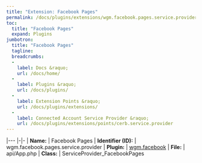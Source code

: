 ```yaml
---
title: "Extension: Facebook Pages"
permalink: /docs/plugins/extensions/wgm.facebook.pages.service.provider/
toc:
  title: "Facebook Pages"
  expand: Plugins
jumbotron:
  title: "Facebook Pages"
  tagline: 
  breadcrumbs:
  -
    label: Docs &raquo;
    url: /docs/home/
  -
    label: Plugins &raquo;
    url: /docs/plugins/
  -
    label: Extension Points &raquo;
    url: /docs/plugins/extensions/
  -
    label: Connected Account Service Provider &raquo;
    url: /docs/plugins/extensions/points/cerb.service.provider
---
```


|---
|-|-
| **Name:** | Facebook Pages
| **Identifier (ID):** | wgm.facebook.pages.service.provider
| **Plugin:** | [wgm.facebook](/docs/plugins/wgm.facebook/)
| **File:** | api/App.php
| **Class:** | ServiceProvider_FacebookPages

